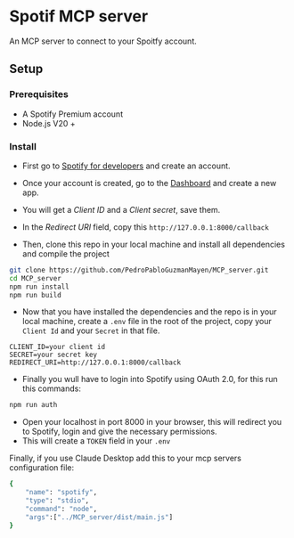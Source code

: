 # Spotif MCP server

An MCP server to connect to your Spoitfy account. 

## Setup

### Prerequisites

- A Spotify Premium account
- Node.js V20 +

### Install

- First go to [Spotify for developers](https://developer.spotify.com/) and create an account. 
- Once your account is created, go to the [Dashboard](https://developer.spotify.com/dashboard) and create a new app.
- You will get a *Client ID* and a *Client secret*, save them.
- In the *Redirect URI* field, copy this `http://127.0.0.1:8000/callback`


- Then, clone this repo in your local machine and install all dependencies and compile the project

```bash
git clone https://github.com/PedroPabloGuzmanMayen/MCP_server.git
cd MCP_server
npm run install
npm run build
```

- Now that you have installed the dependencies and the repo is in your local machine, create a `.env` file in the root of the project, copy your `Client Id` and your `Secret` in that file.

```.env
CLIENT_ID=your client id
SECRET=your secret key
REDIRECT_URI=http://127.0.0.1:8000/callback
```

- Finally you wull have to login into Spotify using OAuth 2.0, for this run this commands:

```bash
npm run auth
```

- Open your localhost in port 8000 in your browser, this will redirect you to Spotify, login and give the necessary permissions.
- This will create a `TOKEN` field in your `.env`

Finally, if you use Claude Desktop add this to your mcp servers configuration file: 

```bash
{
    "name": "spotify",
    "type": "stdio",
    "command": "node",
    "args":["../MCP_server/dist/main.js"]
}
```

